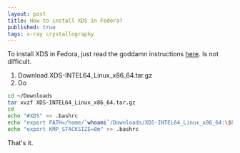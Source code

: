 ```yaml
---
layout: post
title: How to install XDS in Fedora?
published: true
tags: x-ray crystallography
---
```


To install XDS in Fedora, just read the goddamn instructions [here](https://xds.mr.mpg.de/html_doc/downloading.html). Is not difficult.

1. Download XDS-INTEL64_Linux_x86_64.tar.gz
2. Do 
``` bash
cd ~/Downloads
tar xvzf XDS-INTEL64_Linux_x86_64.tar.gz
cd
echo "#XDS" >> .bashrc
echo "export PATH=/home/`whoami`/Downloads/XDS-INTEL64_Linux_x86_64:\$PATH" >> .bashrc
echo "export KMP_STACKSIZE=8m" >> .bashrc
```
That's it.


